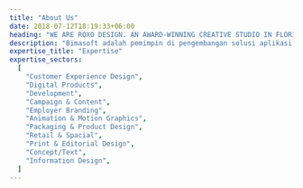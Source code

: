 ```yaml
---
title: "About Us"
date: 2018-07-12T18:19:33+06:00
heading: "WE ARE ROXO DESIGN. AN AWARD-WINNING CREATIVE STUDIO IN FLORIDA."
description: "Bimasoft adalah pemimpin di pengembangan solusi aplikasi pendidikan di Indonesia, fokus pada digitalisasi dan kemudahan. Dengan inovasi, kualitas, dan kemitraan, kami tawarkan aplikasi pembelajaran, manajemen pembelajaran, kolaborasi guru, dan aplikasi untuk orang tua. Dukungan kami terhadap pendidikan didukung oleh pengalaman dan komitmen pada kualitas."
expertise_title: "Expertise"
expertise_sectors:
  [
    "Customer Experience Design",
    "Digital Products",
    "Development",
    "Campaign & Content",
    "Employer Branding",
    "Animation & Motion Graphics",
    "Packaging & Product Design",
    "Retail & Spacial",
    "Print & Editorial Design",
    "Concept/Text",
    "Information Design",
  ]
---
```

